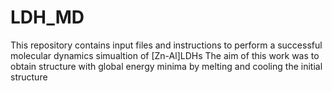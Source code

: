 # LDH_MD
This repository contains input files and instructions to perform a successful molecular dynamics simualtion of [Zn-Al]LDHs
The aim of this work was to obtain structure with global energy minima by melting and cooling the initial structure
